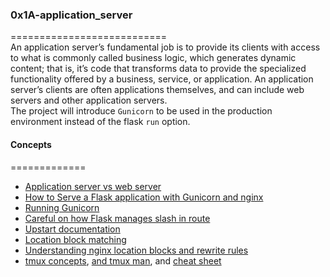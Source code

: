 ### 0x1A-application_server   
===========================      
An application server’s fundamental job is to provide its clients with access to what is commonly called business logic, which generates dynamic content; that is, it’s code that transforms data to provide the specialized functionality offered by a business, service, or application. An application server’s clients are often applications themselves, and can include web servers and other application servers.   
The project will introduce `Gunicorn` to be used in the production environment instead of the flask `run` option.    

#### Concepts   
=============     
* [Application server vs web server](https://www.nginx.com/resources/glossary/application-server-vs-web-server/)    
* [How to Serve a Flask application with Gunicorn and nginx](https://www.digitalocean.com/community/tutorials/how-to-serve-flask-applications-with-gunicorn-and-nginx-on-ubuntu-16-04)   
* [Running Gunicorn](https://docs.gunicorn.org/en/latest/run.html)   
* [Careful on how Flask manages slash in route](https://werkzeug.palletsprojects.com/en/0.14.x/routing/)
* [Upstart documentation](https://upstart.ubuntu.com/cookbook/)   
* [Location block matching](https://www.digitalocean.com/community/tutorials/understanding-nginx-server-and-location-block-selection-algorithms#matching-location-blocks)   
* [Understanding nginx location blocks and rewrite rules](http://blog.pixelastic.com/2013/09/27/understanding-nginx-location-blocks-rewrite-rules/)   
* [tmux concepts](https://tmuxguide.readthedocs.io/en/latest/tmux/tmux.html), [and tmux man](https://man7.org/linux/man-pages/man1/tmux.1.html), and [cheat sheet](https://tmuxcheatsheet.com/)   

